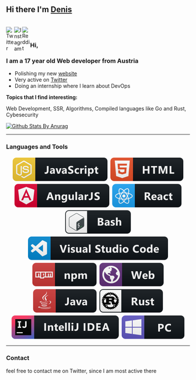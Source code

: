 ## Hi there I'm [Denis](https://thecrether.at)

<br />
<a href="https://twitter.com/thecrether">
  <img align="left" alt="Twitter" width="22px" src="https://cdn.jsdelivr.net/npm/simple-icons@v3/icons/twitter.svg" />
</a>
<a href="https://www.instagram.com/thecrether/">
  <img align="left" alt="Instagram" width="22px" src="https://cdn.jsdelivr.net/npm/simple-icons@v3/icons/instagram.svg" />
</a>
<a href="https://www.reddit.com/user/thecrether/">
  <img align="left" alt=" Reddit" width="22px" src="https://cdn.jsdelivr.net/npm/simple-icons@v3/icons/reddit.svg" />
</a>

<br />

### Hi,

### I am a 17 year old Web developer from Austria

- Polishing my new [website](https://thecrether.at)
- Very active on [Twitter](https://twitter.com/TheCrether)
- Doing an internship where I learn about DevOps

**Topics that I find interesting:**

Web Development, SSR, Algorithms, Compiled languages like Go and Rust, Cybesecurity

[![Github Stats By Anurag](https://github-readme-stats.vercel.app/api?username=TheCrether&show_icons=true&title_color=fff&icon_color=79ff97&text_color=9f9f9f&bg_color=151515)](https://github.com/anuraghazra/github-readme-stats)

-----

### Languages and Tools

<!-- For more icons please follow  https://github.com/MikeCodesDotNET/ColoredBadges -->

<p style="display: flex; flex-direction: row; flex-wrap: wrap; justify-content: center;align-items:center">

<img src="https://raw.githubusercontent.com/TheCrether/TheCrether/master/svg/js.svg" alt="js" style="margin: 4px">

<img src="https://raw.githubusercontent.com/TheCrether/TheCrether/master/svg/html.svg" alt="html" style="margin: 4px">

<img src="https://raw.githubusercontent.com/TheCrether/TheCrether/master/svg/angular.svg" alt="angular" style="margin: 4px">

<img src="https://raw.githubusercontent.com/TheCrether/TheCrether/master/svg/react.svg" alt="react" style="margin: 4px">

<img src="https://raw.githubusercontent.com/TheCrether/TheCrether/master/svg/bash.svg" alt="bash" style="margin: 4px">

<img src="https://raw.githubusercontent.com/TheCrether/TheCrether/master/svg/visualstudio_code.svg" alt="VS Code" style="margin: 4px">

<img src="https://raw.githubusercontent.com/TheCrether/TheCrether/master/svg/npm.svg" alt="npm" style="margin: 4px">

<img src="https://raw.githubusercontent.com/TheCrether/TheCrether/master/svg/web.svg" alt="web" style="margin: 4px">

<img src="https://raw.githubusercontent.com/TheCrether/TheCrether/master/svg/java.svg" alt="java" style="margin: 4px">

<img src="https://raw.githubusercontent.com/TheCrether/TheCrether/master/svg/rust.svg" alt="rust" style="margin: 4px">

<img src="https://raw.githubusercontent.com/TheCrether/TheCrether/master/svg/jetbrains_intellij.svg" alt="Jetbrains IntelliJ" style="margin: 4px">

<img src="https://raw.githubusercontent.com/TheCrether/TheCrether/master/svg/pc.svg" alt="PC" style="margin: 4px">
</p>

---

### Contact

feel free to contact me on Twitter, since I am most active there
